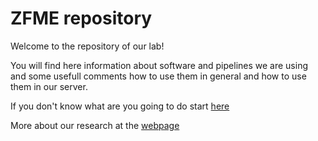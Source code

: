 
# ZFME repository

Welcome to the repository of our lab!  

You will find here information about software and pipelines we are using and some usefull comments how to use them in general and how to use them in our server. 

If you don't know what are you going to do start [here](genome_assembly/)

More about our research at the [webpage](http://zfme.biol.uw.edu.pl)
